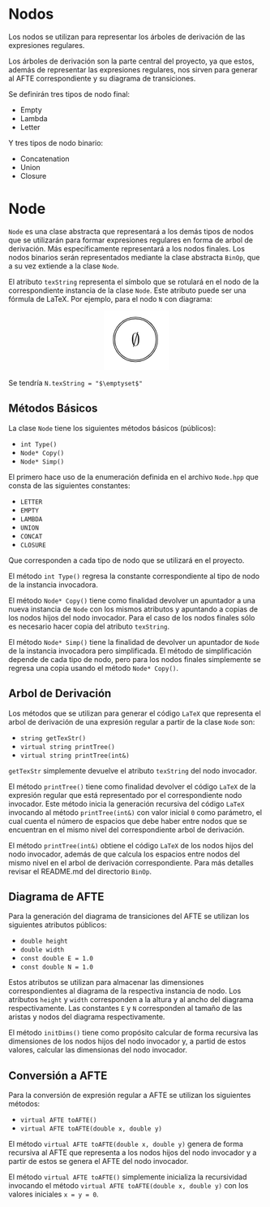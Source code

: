 # Nodos

Los nodos se utilizan para representar los árboles de derivación de las expresiones regulares.

Los árboles de derivación son la parte central del proyecto, ya que estos, además de representar las expresiones regulares, nos sirven para generar al AFTE correspondiente y su diagrama de transiciones.

Se definirán tres tipos de nodo final:
- Empty
- Lambda
- Letter

Y tres tipos de nodo binario:
- Concatenation
- Union
- Closure

[//]: # (A continuación se explicarán los detalles de cada nodo final. Para los nodos binarios revise el markdown que se encuentra en la carpeta *BinOp*.)

# Node

`Node` es una clase abstracta que representará a los demás tipos de nodos que se utilizarán para formar expresiones regulares en forma de arbol de derivación. Más específicamente representará a los nodos finales. Los nodos binarios serán representados mediante la clase abstracta `BinOp`, que a su vez extiende a la clase `Node`.

El atributo `texString` representa el símbolo que se rotulará en el nodo de la correspondiente instancia de la clase `Node`. Este atributo puede ser una fórmula de LaTeX. Por ejemplo, para el nodo `N` con diagrama:

<p align="center">
	<img src="../../Readme_Source/Node/Nodo_EmptySet.png">
</p>

Se tendría  `N.texString = "$\emptyset$"`

## Métodos Básicos

La clase `Node` tiene los siguientes métodos básicos (públicos):

- `int Type()`
- `Node* Copy()`
- `Node* Simp()`

El primero hace uso de la enumeración definida en el archivo `Node.hpp` que consta de las siguientes constantes:

- `LETTER`
- `EMPTY`
- `LAMBDA`
- `UNION`
- `CONCAT`
- `CLOSURE`

Que corresponden a cada tipo de nodo que se utilizará en el proyecto.

El método `int Type()` regresa la constante correspondiente al tipo de nodo de la instancia invocadora.

El método `Node* Copy()` tiene como finalidad devolver un apuntador a una nueva instancia de `Node` con los mismos atributos y apuntando a copias de los nodos hijos del nodo invocador. Para el caso de los nodos finales sólo es necesario hacer copia del atributo `texString`.

El método `Node* Simp()` tiene la finalidad de devolver un apuntador de `Node` de la instancia invocadora pero simplificada. El método de simplificación depende de cada tipo de nodo, pero para los nodos finales simplemente se regresa una copia usando el método `Node* Copy()`.

## Arbol de Derivación

Los métodos que se utilizan para generar el código ``LaTeX`` que representa el arbol de derivación de una expresión regular a partir de la clase `Node` son:

- ``string getTexStr()``
- ``virtual string printTree()``
- ``virtual string printTree(int&)``

``getTexStr`` simplemente devuelve el atributo `texString` del nodo invocador.

El método `printTree()` tiene como finalidad devolver el código ``LaTeX`` de la expresión regular que está representado por el correspondiente nodo invocador. Este método inicia la generación recursiva del código `LaTeX` invocando al método ``printTree(int&)`` con valor inicial `0` como parámetro, el cual cuenta el número de espacios que debe haber entre nodos que se encuentran en el mismo nivel del correspondiente arbol de derivación.

El método `printTree(int&)` obtiene el código `LaTeX` de los nodos hijos del nodo invocador, además de que calcula los espacios entre nodos del mismo nivel en el arbol de derivación correspondiente. Para más detalles revisar el README.md del directorio `BinOp`.

## Diagrama de AFTE

Para la generación del diagrama de transiciones del AFTE se utilizan los siguientes atributos públicos:

- ``double height``
- ``double width``
- ``const double E = 1.0``
- ``const double N = 1.0``

Estos atributos se utilizan para almacenar las dimensiones correspondientes al diagrama de la respectiva instancia de nodo. Los atributos `height` y `width` corresponden a la altura y al ancho del diagrama respectivamente. Las constantes `E` y `N` corresponden al tamaño de las aristas y nodos del diagrama respectivamente.

El método `initDims()` tiene como propósito calcular de forma recursiva las dimensiones de los nodos hijos del nodo invocador y, a partid de estos valores, calcular las dimensionas del nodo invocador.

## Conversión a AFTE

Para la conversión de expresión regular a AFTE se utilizan los siguientes métodos:

- `virtual AFTE toAFTE()`
- `virtual AFTE toAFTE(double x, double y)`

El método `virtual AFTE toAFTE(double x, double y)` genera de forma recursiva al AFTE que representa a los nodos hijos del nodo invocador y a partir de estos se genera el AFTE del nodo invocador.

El método `virtual AFTE toAFTE()` simplemente inicializa la recursividad invocando el método `virtual AFTE toAFTE(double x, double y)` con los valores iniciales `x = y = 0`.